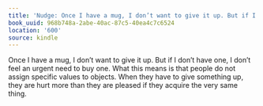 ```yaml
---
title: 'Nudge: Once I have a mug, I don’t want to give it up. But if I don’…'
book_uuid: 968b748a-2abe-40ac-87c5-40ea4c7c6524
location: '600'
source: kindle
---
```


Once I have a mug, I don’t want to give it up. But if I don’t have one, I don’t feel an urgent need to buy one. What this means is that people do not assign specific values to objects. When they have to give something up, they are hurt more than they are pleased if they acquire the very same thing.